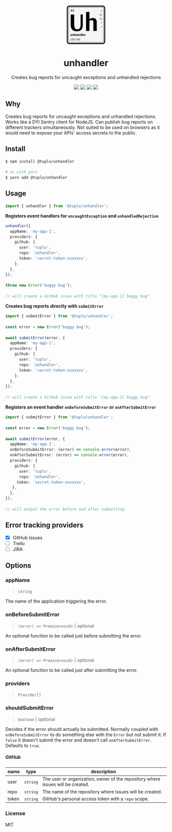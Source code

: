 <br />
<div align="center">
  <img src="logo.png" alt="Logo" width="120" height="120">
  <h1 align="center">unhandler</h3>
  <p align="center">Creates bug reports for uncaught exceptions and unhandled rejections</p>
  <p align="center">
    <img src="https://img.shields.io/npm/v/@tuplo/unhandler">
    <img src="https://img.shields.io/bundlephobia/minzip/@tuplo/unhandler">
  	 <a href="https://codeclimate.com/github/tuplo/unhandler/test_coverage">
      <img src="https://api.codeclimate.com/v1/badges/b460b35ffc1d540fb7d9/test_coverage" /></a>
  	 <img src="https://github.com/tuplo/unhandler/actions/workflows/build.yml/badge.svg">
  </p>
</div>

## Why

Creates bug reports for uncaught exceptions and unhandled rejections. Works like a DYI Sentry client for NodeJS. Can publish bug reports on different trackers simultaneously. Not suited to be used on browsers as it would need to expose your APIs' access secrets to the public.

## Install

```bash
$ npm install @tuplo/unhandler

# or with yarn
$ yarn add @tuplo/unhandler
```

## Usage

```ts
import { unhandler } from '@tuplo/unhandler';
```

**Registers event handlers for `uncaughtException` and `unhandledRejection`**

```ts
unhandler({
  appName: 'my-app-1',
  providers: {
    github: {
      user: 'tuplo',
      repo: 'unhandler',
      token: 'secret-token-xxxxxxx',
    },
  },
});

throw new Error('buggy bug');

// will create a GitHub issue with title "[my-app-1] buggy bug"
```

**Creates bug reports directly with `submitError`**

```ts
import { submitError } from '@tuplo/unhandler';

const error = new Error('buggy bug');

await submitError(error, {
  appName: 'my-app-1',
  providers: {
    github: {
      user: 'tuplo',
      repo: 'unhandler',
      token: 'secret-token-xxxxxxx',
    },
  },
});

// will create a GitHub issue with title "[my-app-1] buggy bug"
```

**Registers an event handler `onBeforeSubmitError` or `onAfterSubmitError`**

```ts
import { submitError } from '@tuplo/unhandler';

const error = new Error('buggy bug');

await submitError(error, {
  appName: 'my-app-1',
  onBeforeSubmitError: (error) => console.error(error),
  onAfterSubmitError: (error) => console.error(error),
  providers: {
    github: {
      user: 'tuplo',
      repo: 'unhandler',
     token: 'secret-token-xxxxxxx',
   },
  },
});

// will output the error before and after submitting
```

## Error tracking providers

- [x] GitHub Issues
- [ ] Trello
- [ ] JIRA

## Options

### appName

> `string`

The name of the application triggering the error.

### onBeforeSubmitError

> `(error) => Promise<void>` | optional

An optional function to be called just before submitting the error.

### onAfterSubmitError

> `(error) => Promise<void>` | optional

An optional function to be called just after submitting the error.

### providers

> `Provider[]`

### shouldSubmitError

> `boolean` | optional

Decides if the error should actually be submitted. Normally coupled with `onBeforeSubmitError` to do something else with the `Error` but not submit it. If `false` it doesn't submit the error and doesn't call `onAfterSubmitError`. Defaults to `true`.


##### GitHub

| name  | type     | description                                                                     |
| ----- | -------- | ------------------------------------------------------------------------------- |
| user  | `string` | The user or organization, owner of the repository where issues will be created. |
| repo  | `string` | The name of the repository where issues will be created.                        |
| token | `string` | GitHub's personal access token with a `repo` scope.                             |

### License

MIT

